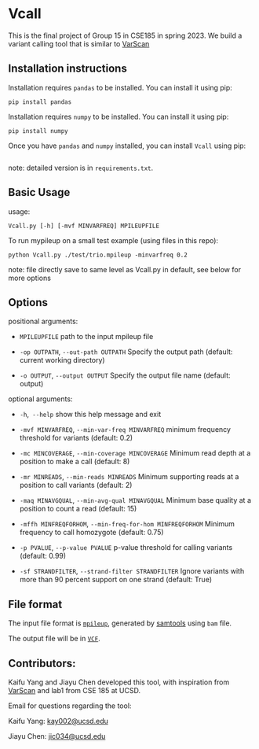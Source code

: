# Vcall

This is the final project of Group 15 in CSE185 in spring 2023. We build a variant calling tool that is similar to [VarScan](https://varscan.sourceforge.net/)

## Installation instructions

Installation requires `pandas` to be installed. You can install it using pip: 
``` 
pip install pandas 
```
Installation requires `numpy` to be installed. You can install it using pip: 
``` 
pip install numpy 
```
Once you have `pandas` and `numpy` installed, you can install `Vcall` using pip: 
```

```

note: detailed version is in `requirements.txt`. 

## Basic Usage

usage: 
```
Vcall.py [-h] [-mvf MINVARFREQ] MPILEUPFILE
```

To run mypileup on a small test example (using files in this repo):

```
python Vcall.py ./test/trio.mpileup -minvarfreq 0.2
```

note: file directly save to same level as Vcall.py in default, see below for more options

## Options

positional arguments:

  - `MPILEUPFILE`       path to the input mpileup file


  - `-op OUTPATH`, `--out-path OUTPATH`
                        Specify the output path (default: current working directory)


  - `-o OUTPUT`, `--output OUTPUT`
                        Specify the output file name (default: output)  

optional arguments:

  - `-h`,` --help`            show this help message and exit


  - `-mvf MINVARFREQ`, `--min-var-freq MINVARFREQ`
                        minimum frequency threshold for variants (default: 0.2)


  - `-mc MINCOVERAGE`, `--min-coverage MINCOVERAGE`
                        Minimum read depth at a position to make a call (default: 8)


  - `-mr MINREADS`, `--min-reads MINREADS`
                        Minimum supporting reads at a position to call variants (default: 2)


  - `-maq MINAVGQUAL`, `--min-avg-qual MINAVGQUAL`
                        Minimum base quality at a position to count a read (default: 15)


  - `-mffh MINFREQFORHOM`, `--min-freq-for-hom MINFREQFORHOM`
                        Minimum frequency to call homozygote (default: 0.75)


  - `-p PVALUE`, `--p-value PVALUE`
                        p-value threshold for calling variants (default: 0.99)


  - `-sf STRANDFILTER`, `--strand-filter STRANDFILTER`
                        Ignore variants with more than 90 percent support on one strand (default: True)



## File format

The input file format is [`mpileup`](http://www.htslib.org/doc/samtools-mpileup.html), generated by [samtools](http://www.htslib.org/) using `bam` file.

The output file will be in [`VCF`](https://samtools.github.io/hts-specs/VCFv4.2.pdf).

## Contributors:

Kaifu Yang and Jiayu Chen developed this tool, with inspiration from [VarScan](https://varscan.sourceforge.net/) and lab1 from CSE 185 at UCSD.

Email for questions regarding the tool:

Kaifu Yang: kay002@ucsd.edu

Jiayu Chen: jic034@ucsd.edu
